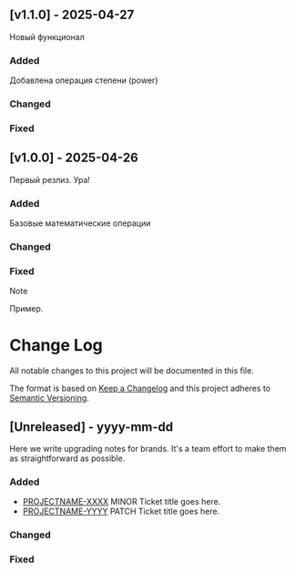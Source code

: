 ## [v1.1.0] - 2025-04-27

Новый функционал
 
### Added
Добавлена операция степени (power)
### Changed
 
### Fixed



## [v1.0.0] - 2025-04-26
 
Первый резлиз. Ура!
 
### Added
Базовые математические операции
### Changed
 
### Fixed












> [!NOTE]
> Пример.
# Change Log
All notable changes to this project will be documented in this file.
 
The format is based on [Keep a Changelog](http://keepachangelog.com/)
and this project adheres to [Semantic Versioning](http://semver.org/).
 
## [Unreleased] - yyyy-mm-dd
 
Here we write upgrading notes for brands. It's a team effort to make them as
straightforward as possible.
 
### Added
- [PROJECTNAME-XXXX](http://tickets.projectname.com/browse/PROJECTNAME-XXXX)
  MINOR Ticket title goes here.
- [PROJECTNAME-YYYY](http://tickets.projectname.com/browse/PROJECTNAME-YYYY)
  PATCH Ticket title goes here.
 
### Changed
 
### Fixed